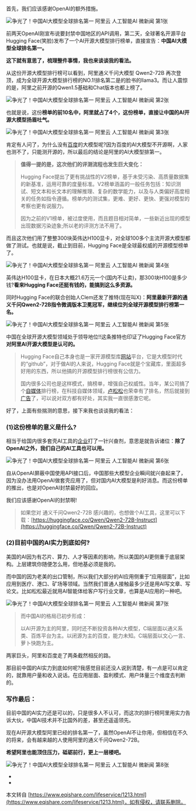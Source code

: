 首先，我们应该感谢OpenAI的额外措施。

![争光了！中国AI大模型全球排名第一 阿里云 人工智能AI 微新闻 第1张](https://www.eqishare.com/zb_users/upload/2024/07/202407011719802984661760.png "争光了！中国AI大模型全球排名第一 阿里云 人工智能AI 微新闻 第1张")

前两天OpenAI刚宣布说要封禁中国地区的API调用，第二天，全球著名开源平台Hugging Face(笑脸)发布了一个AI开源大模型排行榜单，直接宣告：**中国AI大模型全球排名第一。**

**这下就有意思了，梳理整件事情，我也来谈谈我的看法。**

从这份开源大模型排行榜可以看到，阿里通义千问大模型 Qwen2-72B 再次登顶，成为全球开源大模型排行榜的NO.1!排名第二是的脸书的llama3。而让人震惊的是，阿里之前开源的Qwen1.5基础和Chat版本也都上榜了。

![争光了！中国AI大模型全球排名第一 阿里云 人工智能AI 微新闻 第2张](https://www.eqishare.com/zb_users/upload/2024/07/202407011719802985642702.png "争光了！中国AI大模型全球排名第一 阿里云 人工智能AI 微新闻 第2张")

也就是说，这份**榜单的前10名中，阿里就占了4个，这份榜单，直接让中国的AI开源大模型扬眉吐气。**

![争光了！中国AI大模型全球排名第一 阿里云 人工智能AI 微新闻 第3张](https://www.eqishare.com/zb_users/upload/2024/07/202407011719802985563305.jpg "争光了！中国AI大模型全球排名第一 阿里云 人工智能AI 微新闻 第3张")

肯定有人问了，为什么没有[百度](https://lusongsong.com/tags/baidu.html "百度")的大模型呢?因为百度的AI大模型不开源啊，人家也测不了，只能测开源的，所以最后的结论是阿里的AI大模型排第一。

> **值得一提的是，这次他们的评测流程也发生巨大变化：**
> 
> Hugging Face提出了更有挑战性的V2榜单，基于未受污染、高质量数据集的新基准，运用可靠的度量标准。V2榜单涵盖的一般任务包括：知识测试、短文本和长文本的理解推理、复杂的数学能力，以及与人类偏好高度相关的任务如指令遵循。榜单内的测试集，更难、更好、更快、更强对模型的考察也更有说服力。
> 
> 因为之前的V1榜单，被过度使用，而且题目相对简单，一些新近出现的模型出现数据污染迹象;所以老的评测方法不用了。

而且这次他们用了整整300块英伟达H100显卡，对全球100多个主流开源大模型都做了测试。也就是说，截止到目前，Hugging Face是全球最权威的开源模型榜单了。

![争光了！中国AI大模型全球排名第一 阿里云 人工智能AI 微新闻 第4张](https://www.eqishare.com/zb_users/upload/2024/07/202407011719802985300530.png "争光了！中国AI大模型全球排名第一 阿里云 人工智能AI 微新闻 第4张")

英伟达H100显卡，在日本大概21.6万元一个(国内不让卖)，那300块H100是多少钱?**看来Hugging Face还挺有钱的，能搞到这么多资源。**

同时Hugging Face的联合创始人Clem还发了推特(现在叫X)：**阿里最新开源的通义千问Qwen2-72B指令微调版本卫冕冠军，继续位列全球开源模型排行榜第一名。**

![争光了！中国AI大模型全球排名第一 阿里云 人工智能AI 微新闻 第5张](https://www.eqishare.com/zb_users/upload/2024/07/202407011719802985755279.png "争光了！中国AI大模型全球排名第一 阿里云 人工智能AI 微新闻 第5张")

中国在全球开源大模型领域处于领导地位!!这条推特也印证了Hugging Face官方**对阿里AI开源大模型是认可的。**

> Hugging Face自己本身也是一家开源模型库[网站](https://lusongsong.com/tags/wangzhan.html "网站")平台，它是大模型时代的“github”，对于做AI的人来说，Hugging Face就是个宝藏库，里面超多好用的东西，所以他搞的开源模型排行榜很有公信力。
> 
> 国内很多公司也是这样模式，搞榜单，增强自己权威性。当年，某公司搞了个[自媒体](https://lusongsong.com/tags/WeMedia.html "自媒体")排行榜，在科技自媒体领域，[卢松松](https://lusongsong.com/tags/lusongsong.html "卢松松")也荣幸有了排名，然后就接到[广告](https://lusongsong.com/tags/guanggao.html "广告")了，可以说对双方都有好处，其实我一直很感激它呢。

好了，上面有些揣测的意思，接下来我也谈谈我的看法：

### (1)这份榜单的意义是什么?

相当于给国内很多套壳AI工具的[企业](https://lusongsong.com/tags/enterprise.html "企业")打了一针兴奋剂，意思是就告诉诸位：**除了OpenAI之外，我们自己的AI工具也可以用。**

![争光了！中国AI大模型全球排名第一 阿里云 人工智能AI 微新闻 第6张](https://www.eqishare.com/zb_users/upload/2024/07/202407011719802985129239.jpg "争光了！中国AI大模型全球排名第一 阿里云 人工智能AI 微新闻 第6张")

自从OpenAI屏蔽中国使用API接口后，中国那些大模型企业瞬间就兴奋起来了，因为没办法用OpenAI做套壳应用了，但对国内AI大模型是利好消息。而这份榜单的推出，也是对OpenAI封禁最好的回应。

我们应该感谢OpenAI的封禁啊!

> 如果您对 通义千问Qwen2-72B 感兴趣的，也想做个AI工具，这里可以下载：[https://huggingface.co/Qwen/Qwen2-72B-Instruct](https://huggingface.co/Qwen/Qwen2-72B-Instruct)

### (2)目前中国的AI实力到底如何?

美国的AI因为有芯片、算力、人才等因素的影响，所以美国的AI更侧重于底层架构。上层建筑你随便怎么用，但地基必须是我的。

而中国的因为老美的出口管制，所以我们大部分的AI应用侧重于“应用层面”，比如应用到医疗、港口、矿场等领域。当然我们普通人接触最多少还是用AI写文章、写论文。比如松松最近就用AI智能体给客户写行业文章，也算是AI应用的一种吧。

![争光了！中国AI大模型全球排名第一 阿里云 人工智能AI 微新闻 第7张](https://www.eqishare.com/zb_users/upload/2024/07/202407011719802985245753.jpg "争光了！中国AI大模型全球排名第一 阿里云 人工智能AI 微新闻 第7张")

> 而中国AI的格局已初步形成：
> 
> 以AI开源为主的阿里，同时还不断投资各种AI大模型，C端层面以通义系类、百炼平台为主。以闭源为主的百度，能力未知。C端层面以文心一言、萝卜快跑为主。

两家巨头，阿里和百度走了两条截然相反的路。

那目前中国的AI实力到底如何呢?我感觉目前还没人说到清楚，有一点是可以肯定的，就靠用户量和收入说话。在应用层面、盈利模式、用户体量三个维度去判断的。

### 写作最后：

目前中国的AI实力还是可以的，只是很多人不认可，而这次的排行榜阿里用实力告诉大伙，中国AI技术并不比国外的差，甚至还遥遥领先。

现在AI开源大模型阿里已经的排名第一了，虽然OpenAI不让你用，但相信在不久的将来，会有越来越的人使用阿里的通义千问Qwen2-72B。

**希望阿里也能顶住压力，砥砺前行，更上一层楼吧。**

![争光了！中国AI大模型全球排名第一 阿里云 人工智能AI 微新闻 第8张](https://www.eqishare.com/zb_users/upload/2024/07/202407011719802985646874.jpg "争光了！中国AI大模型全球排名第一 阿里云 人工智能AI 微新闻 第8张")

-

-

本文转自 [https://www.eqishare.com/lifeservice/1213.html](https://www.eqishare.com/lifeservice/1213.html)，如有侵权，请联系删除。
